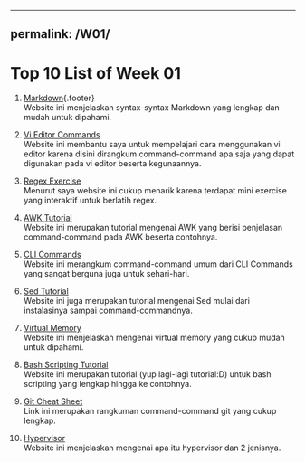 <link href="{{ site.baseurl }}/assets/style.css" rel="stylesheet" type="text/css" title="Style">

---
permalink: /W01/
---

# Top 10 List of Week 01
1. [Markdown](https://www.markdownguide.org/){.footer}<br>
  Website ini menjelaskan syntax-syntax Markdown yang lengkap dan mudah untuk dipahami. 

2. [Vi Editor Commands](https://www.cs.colostate.edu/helpdocs/vi.html)<br>
  Website ini membantu saya untuk mempelajari cara menggunakan vi editor karena disini dirangkum command-command apa saja yang dapat digunakan pada vi editor beserta kegunaannya.

3. [Regex Exercise](https://regexone.com/lesson/introduction_abcs)<br>
  Menurut saya website ini cukup menarik karena terdapat mini exercise yang interaktif untuk berlatih regex.

4. [AWK Tutorial](https://www.tutorialspoint.com/awk/index.htm)<br>
  Website ini merupakan tutorial mengenai AWK yang berisi penjelasan command-command pada AWK beserta contohnya.

5. [CLI Commands](https://www.codecademy.com/articles/command-line-commands)<br>
  Website ini merangkum command-command umum dari CLI Commands yang sangat berguna juga untuk sehari-hari.

6. [Sed Tutorial](https://www.tutorialspoint.com/sed/index.htm)<br>
  Website ini juga merupakan tutorial mengenai Sed mulai dari instalasinya sampai command-commandnya.

7. [Virtual Memory](https://www.guru99.com/virtual-memory-in-operating-system.html)<br>
  Website ini menjelaskan mengenai virtual memory yang cukup mudah untuk dipahami.

8. [Bash Scripting Tutorial](https://www.javatpoint.com/bash)<br>
  Website ini merupakan tutorial (yup lagi-lagi tutorial:D) untuk bash scripting yang lengkap hingga ke contohnya.

9. [Git Cheat Sheet](https://education.github.com/git-cheat-sheet-education.pdf)<br>
  Link ini merupakan rangkuman command-command git yang cukup lengkap.

10. [Hypervisor](https://phoenixnap.com/kb/what-is-hypervisor-type-1-2)<br>
  Website ini menjelaskan mengenai apa itu hypervisor dan 2 jenisnya.
